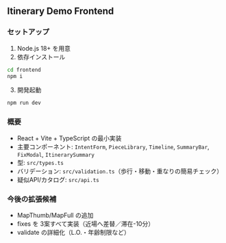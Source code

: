 ## Itinerary Demo Frontend

### セットアップ
1. Node.js 18+ を用意
2. 依存インストール
```bash
cd frontend
npm i
```
3. 開発起動
```bash
npm run dev
```

### 概要
- React + Vite + TypeScript の最小実装
- 主要コンポーネント: `IntentForm`, `PieceLibrary`, `Timeline`, `SummaryBar`, `FixModal`, `ItinerarySummary`
- 型: `src/types.ts`
- バリデーション: `src/validation.ts`（歩行・移動・重なりの簡易チェック）
- 疑似API/カタログ: `src/api.ts`

### 今後の拡張候補
- MapThumb/MapFull の追加
- fixes を 3案すべて実装（近場へ差替／滞在-10分）
- validate の詳細化（L.O.・年齢制限など）



